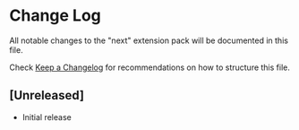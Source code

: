 # Change Log

All notable changes to the "next" extension pack will be documented in this file.

Check [Keep a Changelog](http://keepachangelog.com/) for recommendations on how to structure this file.

## [Unreleased]

- Initial release
